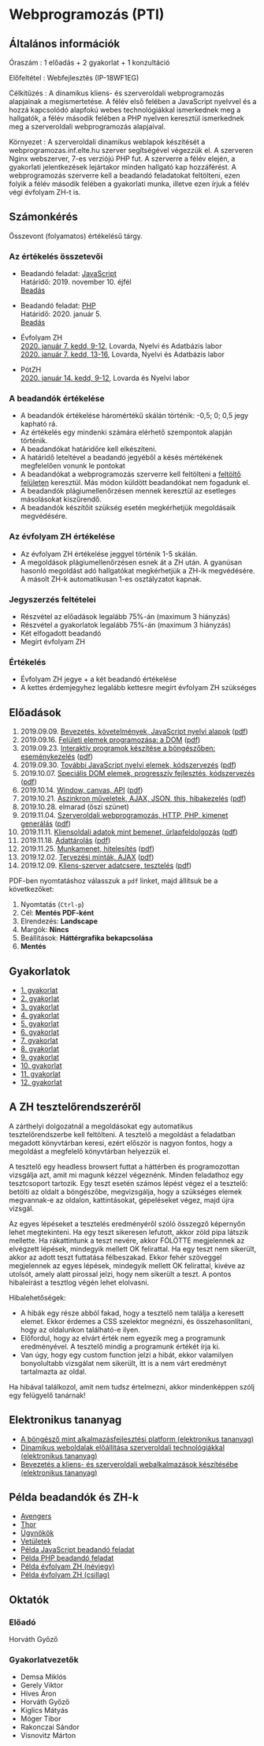 # Webprogramozás (PTI)

## Általános információk

Óraszám
: 1 előadás + 2 gyakorlat + 1 konzultáció

Előfeltétel
: Webfejlesztés (IP-18WF1EG)

Célkitűzés
: A dinamikus kliens- és szerveroldali webprogramozás alapjainak a megismertetése. A félév első felében a JavaScript nyelvvel és a hozzá kapcsolódó alapfokú webes technológiákkal ismerkednek meg a hallgatók, a félév második felében a PHP nyelven keresztül ismerkednek meg a szerveroldali webprogramozás alapjaival.

Környezet
: A szerveroldali dinamikus weblapok készítését a webprogramozas.inf.elte.hu szerver segítségével végezzük el. A szerveren Nginx webszerver, 7-es verziójú PHP fut. A szerverre a félév elején, a gyakorlati jelentkezések lejártakor minden hallgató kap hozzáférést. A webprogramozás szerverre kell a beadandó feladatokat feltölteni, ezen folyik a félév második felében a gyakorlati munka, illetve ezen írjuk a félév végi évfolyam ZH-t is.

## Számonkérés

Összevont (folyamatos) értékelésű tárgy.

### Az értékelés összetevői

<!-- * Beadandó feladat: JavaScript   -->
* Beadandó feladat: [JavaScript](#!/subjects/webprog-pti/beadando/kuldonc-js)  
    Határidő: 2019. november 10. éjfél  
    [Beadás](http://webprogramozas.inf.elte.hu/ebr)

<!-- * Beadandó feladat: PHP   -->
* Beadandó feladat: [PHP](#!/subjects/webprog-pti/beadando/kuldonc-php)  
    Határidő: 2020. január 5.  
    [Beadás](http://webprogramozas.inf.elte.hu/ebr)

<!-- * [Évfolyam ZH](#!/subjects/webprog-pti/zh/avengers)   -->
* Évfolyam ZH  
    [2020. január 7. kedd, 9-12](#!/subjects/webprog-pti/zh/2019-20-1/midi), Lovarda, Nyelvi és Adatbázis labor  
    [2020. január 7. kedd, 13-16](#!/subjects/webprog-pti/zh/2019-20-1/mixer), Lovarda, Nyelvi és Adatbázis labor

<!-- * [PótZH](#!/subjects/webprog-pti/zh/thor)   -->
* PótZH  
    [2020. január 14. kedd, 9-12](#!/subjects/webprog-pti/zh/2019-20-1/minibank), Lovarda és Nyelvi labor

### A beadandók értékelése

* A beadandók értékelése háromértékű skálán történik: -0,5; 0; 0,5 jegy kapható rá.
* Az értékelés egy mindenki számára elérhető szempontok alapján történik.
* A beadandókat határidőre kell elkészíteni.
* A határidő leteltével a beadandó jegyéből a késés mértékének megfelelően vonunk le pontokat
* A beadandókat a webprogramozás szerverre kell feltölteni a [feltöltő felületen](http://webprogramozas.inf.elte.hu/ebr) keresztül. Más módon küldött beadandókat nem fogadunk el.
* A beadandók plágiumellenőrzésen mennek keresztül az esetleges másolásokat kiszűrendő.
* A beadandók készítőit szükség esetén megkérhetjük megoldásaik megvédésére.

### Az évfolyam ZH értékelése

* Az évfolyam ZH értékelése jeggyel történik 1-5 skálán.
* A megoldások plágiumellenőrzésen esnek át a ZH után. A gyanúsan hasonló megoldást adó hallgatókat megkérhetjük a ZH-ik megvédésére. A másolt ZH-k automatikusan 1-es osztályzatot kapnak.

### Jegyszerzés feltételei

* Részvétel az előadások legalább 75%-án (maximum 3 hiányzás)
* Részvétel a gyakorlatok legalább 75%-án (maximum 3 hiányzás)
* Két elfogadott beadandó
* Megírt évfolyam ZH

### Értékelés

* Évfolyam ZH jegye + a két beadandó értékelése
* A kettes érdemjegyhez legalább kettesre megírt évfolyam ZH szükséges

## Előadások

1. 2019.09.09. [Bevezetés, követelmények, JavaScript nyelvi alapok](http://webprogramozas.inf.elte.hu/webprog/ea/01/) ([pdf](http://webprogramozas.inf.elte.hu/webprog/ea/01/?print-pdf))
2. 2019.09.16. [Felületi elemek programozása: a DOM](http://webprogramozas.inf.elte.hu/webprog/ea/02/) ([pdf](http://webprogramozas.inf.elte.hu/webprog/ea/02/?print-pdf))
3. 2019.09.23. [Interaktív programok készítése a böngészőben: eseménykezelés](http://webprogramozas.inf.elte.hu/webprog/ea/03/) ([pdf](http://webprogramozas.inf.elte.hu/webprog/ea/03/?print-pdf))
4. 2019.09.30. [További JavaScript nyelvi elemek, kódszervezés](http://webprogramozas.inf.elte.hu/webprog/ea/04/) ([pdf](http://webprogramozas.inf.elte.hu/webprog/ea/04/?print-pdf))
5. 2019.10.07. [Speciális DOM elemek, progresszív fejlesztés, kódszervezés](http://webprogramozas.inf.elte.hu/webprog/ea/05/) ([pdf](http://webprogramozas.inf.elte.hu/webprog/ea/05/?print-pdf))
6. 2019.10.14. [Window, canvas, API](http://webprogramozas.inf.elte.hu/webprog/ea/06/) ([pdf](http://webprogramozas.inf.elte.hu/webprog/ea/06/?print-pdf))
7. 2019.10.21. [Aszinkron műveletek, AJAX, JSON, this, hibakezelés](http://webprogramozas.inf.elte.hu/webprog/ea/07/) ([pdf](http://webprogramozas.inf.elte.hu/webprog/ea/07/?print-pdf))
8. 2019.10.28. elmarad (őszi szünet)
9. 2019.11.04. [Szerveroldali webprogramozás, HTTP, PHP, kimenet generálás](http://webprogramozas.inf.elte.hu/webprog/ea/08/) ([pdf](http://webprogramozas.inf.elte.hu/webprog/ea/08/?print-pdf))
10. 2019.11.11. [Kliensoldali adatok mint bemenet, űrlapfeldolgozás](http://webprogramozas.inf.elte.hu/webprog/ea/09/) ([pdf](http://webprogramozas.inf.elte.hu/webprog/ea/09/?print-pdf))
11. 2019.11.18. [Adattárolás](http://webprogramozas.inf.elte.hu/webprog/ea/10/) ([pdf](http://webprogramozas.inf.elte.hu/webprog/ea/10/?print-pdf))
12. 2019.11.25. [Munkamenet, hitelesítés](http://webprogramozas.inf.elte.hu/webprog/ea/11/) ([pdf](http://webprogramozas.inf.elte.hu/webprog/ea/11/?print-pdf))
13. 2019.12.02. [Tervezési minták, AJAX](http://webprogramozas.inf.elte.hu/webprog/ea/12/) ([pdf](http://webprogramozas.inf.elte.hu/webprog/ea/12/?print-pdf))
14. 2019.12.09. [Kliens-szerver adatcsere, tesztelés](http://webprogramozas.inf.elte.hu/webprog/ea/13/) ([pdf](http://webprogramozas.inf.elte.hu/webprog/ea/13/?print-pdf))

PDF-ben nyomtatáshoz válasszuk a `pdf` linket, majd állítsuk be a következőket:

1. Nyomtatás (`Ctrl-p`)
2. Cél: **Mentés PDF-ként**
3. Elrendezés: **Landscape**
4. Margók: **Nincs**
5. Beállítások: **Háttérgrafika bekapcsolása**
6. **Mentés**

## Gyakorlatok

- [1. gyakorlat](#!/subjects/webprog-pti/gyak/01)
- [2. gyakorlat](#!/subjects/webprog-pti/gyak/02)
- [3. gyakorlat](#!/subjects/webprog-pti/gyak/03)
- [4. gyakorlat](#!/subjects/webprog-pti/gyak/04)
- [5. gyakorlat](#!/subjects/webprog-pti/gyak/05)
- [6. gyakorlat](#!/subjects/webprog-pti/gyak/06)
- [7. gyakorlat](#!/subjects/webprog-pti/gyak/07)
- [8. gyakorlat](#!/subjects/webprog-pti/gyak/08)
- [9. gyakorlat](#!/subjects/webprog-pti/gyak/09)
- [10. gyakorlat](#!/subjects/webprog-pti/gyak/10)
- [11. gyakorlat](#!/subjects/webprog-pti/gyak/11)
- [12. gyakorlat](#!/subjects/webprog-pti/gyak/12)

## A ZH tesztelőrendszeréről

A zárthelyi dolgozatnál a megoldásokat egy automatikus tesztelőrendszerbe kell feltölteni. A tesztelő a megoldást a feladatban megadott könyvtárban keresi, ezért először is nagyon fontos, hogy a megoldást a megfelelő könyvtárban helyezzük el.

A tesztelő egy headless browsert futtat a háttérben és programozottan vizsgálja azt, amit mi magunk kézzel végeznénk. Minden feladathoz egy tesztcsoport tartozik. Egy teszt esetén számos lépést végez el a tesztelő: betölti az oldalt a böngészőbe, megvizsgálja, hogy a szükséges elemek megvannak-e az oldalon, kattintásokat, gépeléseket végez, majd újra vizsgál.

Az egyes lépéseket a tesztelés eredményéről szóló összegző képernyőn lehet megtekinteni. Ha egy teszt sikeresen lefutott, akkor zöld pipa látszik mellette. Ha rákattintunk a teszt nevére, akkor FÖLÖTTE megjelennek az elvégzett lépések, mindegyik mellett OK felirattal. Ha egy teszt nem sikerült, akkor az adott teszt futtatása félbeszakad. Ekkor fehér szöveggel megjelennek az egyes lépések, mindegyik mellett OK felirattal, kivéve az utolsót, amely alatt pirossal jelzi, hogy nem sikerült a teszt. A pontos hibaleírást a tesztlog végén lehet elolvasni. 

Hibalehetőségek:
- A hibák egy része abból fakad, hogy a tesztelő nem találja a keresett elemet. Ekkor érdemes a CSS szelektor megnézni, és összehasonlítani, hogy az oldalunkon található-e ilyen.
- Előfordul, hogy az elvárt érték nem egyezik meg a programunk eredményével. A tesztelő mindig a programunk értékét írja ki.
- Van úgy, hogy egy custom function jelzi a hibát, ekkor valamilyen bonyolultabb vizsgálat nem sikerült, itt is a nem várt eredményt tartalmazta az oldal.

Ha hibával találkozol, amit nem tudsz értelmezni, akkor mindenképpen szólj egy felügyelő tanárnak!


## Elektronikus tananyag

* [A böngésző mint alkalmazásfejlesztési platform (elektronikus tananyag)](http://webprogramozas.inf.elte.hu/tananyag/kliens/)
* [Dinamikus weboldalak előállítása szerveroldali technológiákkal (elektronikus tananyag)](http://webprogramozas.inf.elte.hu/tananyag/szerver/)
* [Bevezetés a kliens- és szerveroldali webalkalmazások készítésébe (elektronikus tananyag)](http://webprogramozas.inf.elte.hu/tananyag/wf2/index.html)

## Példa beadandók és ZH-k

* [Avengers](#!/subjects/webprog-pti/zh/2018-19-2/avengers)
* [Thor](#!/subjects/webprog-pti/zh/2018-19-2/thor)
* [Ügynökök](#!/subjects/webprog-pti/zh/2017-18-2/ugynokok)
* [Vetületek](#!/subjects/webprog-pti/zh/2017-18-2/vetuletek)
* [Példa JavaScript beadandó feladat](http://webprogramozas.inf.elte.hu/webfejl2/gyak/js_grafilogika.html)
* [Példa PHP beadandó feladat](http://webprogramozas.inf.elte.hu/webfejl2/gyak/php_grafilogika.html)
* [Példa évfolyam ZH (névjegy)](http://webprogramozas.inf.elte.hu/webfejl2/gyak/pelda_zh.html)
* [Példa évfolyam ZH (csillag)](http://webprogramozas.inf.elte.hu/webfejl2/gyak/pelda_zh2.html)

## Oktatók

### Előadó

Horváth Győző

### Gyakorlatvezetők

* Demsa Miklós
* Gerely Viktor
* Híves Áron
* Horváth Győző
* Kiglics Mátyás
* Móger Tibor
* Rakonczai Sándor
* Visnovitz Márton
